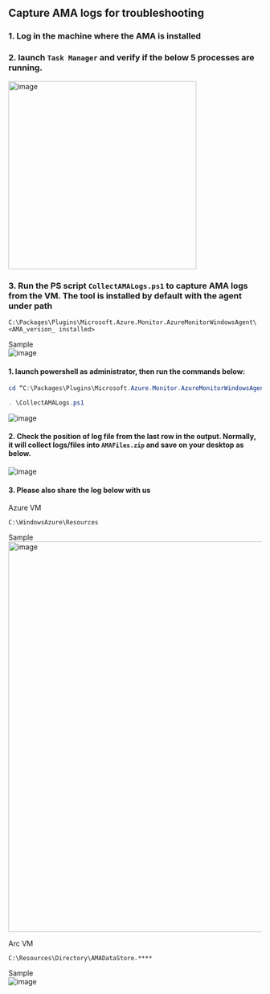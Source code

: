 ## Capture AMA logs for troubleshooting

### 1. Log in the machine where the AMA is installed
### 2. launch `Task Manager` and verify if the below 5 processes are running.

<img width="374" alt="image" src="https://github.com/guguji666666/GJS-Sentinel-Tips/assets/96930989/aabc1e70-cb7b-4e62-ade5-17d76d59c795">

### 3. Run the PS script `CollectAMALogs.ps1` to capture AMA logs from the VM. The tool is installed by default with the agent under path
```
C:\Packages\Plugins\Microsoft.Azure.Monitor.AzureMonitorWindowsAgent\<AMA_version_ installed>
```
  
Sample <br>
![image](https://github.com/guguji666666/GJS-Sentinel-Tips/assets/96930989/3eb584e3-7d64-4e4a-8f54-5477c35af76f)

#### 1. launch powershell as administrator, then run the commands below:
```powershell
cd “C:\Packages\Plugins\Microsoft.Azure.Monitor.AzureMonitorWindowsAgent\<AMA_version_ installed>”
```
```powershell
. \CollectAMALogs.ps1
```
![image](https://github.com/guguji666666/GJS-Sentinel-Tips/assets/96930989/a3e3030d-a3d8-400c-ad90-6e338548821b)

#### 2. Check the position of log file from the last row in the output. Normally, it will collect logs/files into `AMAFiles.zip` and save on your desktop as below.
![image](https://github.com/guguji666666/GJS-Sentinel-Tips/assets/96930989/451d5159-166f-4d77-81da-33f3ee465395)

#### 3. Please also share the log below with us

Azure VM 
```
C:\WindowsAzure\Resources
```
Sample <br>
<img width="777" alt="image" src="https://github.com/guguji666666/GJS-Sentinel-Tips/assets/96930989/e6823fe5-9116-4a16-be81-b767f7e57b96">

Arc VM
```
C:\Resources\Directory\AMADataStore.****
```
Sample <br>
![image](https://github.com/guguji666666/GJS-Sentinel-Tips/assets/96930989/3c52c2f3-01a3-45bc-95c8-325da99e31ba)
